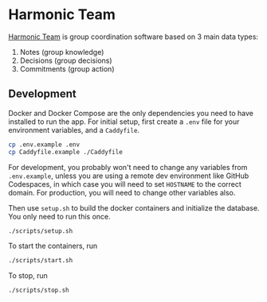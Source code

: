 # Harmonic Team

[Harmonic Team](https://harmonic.team) is group coordination software based on 3 main data types:

1. Notes (group knowledge)
2. Decisions (group decisions)
3. Commitments (group action)

## Development
Docker and Docker Compose are the only dependencies you need to have installed to run the app. For initial setup, first create a `.env` file for your environment variables, and a `Caddyfile`.

```bash
cp .env.example .env
cp Caddyfile.example ./Caddyfile
```

For development, you probably won't need to change any variables from `.env.example`, unless you are using a remote dev environment like GitHub Codespaces, in which case you will need to set `HOSTNAME` to the correct domain. For production, you will need to change other variables also.

Then use `setup.sh` to build the docker containers and initialize the database. You only need to run this once.

```bash
./scripts/setup.sh
```

To start the containers, run

```bash
./scripts/start.sh
```

To stop, run

```bash
./scripts/stop.sh
```
